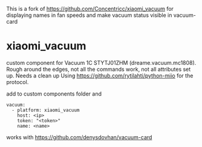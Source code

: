 This is a fork of https://github.com/Concentricc/xiaomi_vacuum for displaying names in fan speeds and make vacuum status visible in vacuum-card 

# xiaomi_vacuum
custom component for Vacuum 1C STYTJ01ZHM (dreame.vacuum.mc1808).
Rough around the edges, not all the commands work, not all attributes set up.
Needs a clean up
Using https://github.com/rytilahti/python-miio for the protocol.

add to custom components folder and 
```
vacuum:
  - platform: xiaomi_vacuum
    host: <ip>
    token: "<token>"
    name: <name>
```
works with https://github.com/denysdovhan/vacuum-card

